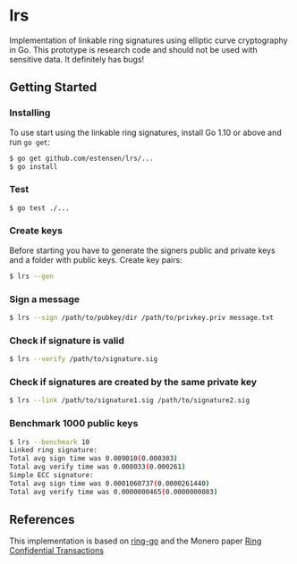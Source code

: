 # lrs
Implementation of linkable ring signatures using elliptic curve cryptography in Go. This prototype is research code and should not be used with sensitive data. It definitely has bugs!

## Getting Started

### Installing
To use start using the linkable ring signatures, install Go 1.10 or above and run `go get`:
```sh
$ go get github.com/estensen/lrs/...
$ go install
```

### Test
```sh
$ go test ./...
```

### Create keys
Before starting you have to generate the signers public and private keys and a folder with public keys. Create key pairs:
```sh
$ lrs --gen
```

### Sign a message
```sh
$ lrs --sign /path/to/pubkey/dir /path/to/privkey.priv message.txt
```

### Check if signature is valid
```sh
$ lrs --verify /path/to/signature.sig
```

### Check if signatures are created by the same private key
```sh
$ lrs --link /path/to/signature1.sig /path/to/signature2.sig
```

### Benchmark 1000 public keys
```sh
$ lrs --benchmark 10
Linked ring signature:
Total avg sign time was 0.009010(0.000303)
Total avg verify time was 0.008033(0.000261)
Simple ECC signature:
Total avg sign time was 0.0001060737(0.0000261440)
Total avg verify time was 0.0000000465(0.0000000083)
```

## References
This implementation is based on [ring-go](https://github.com/noot/ring-go) and the Monero paper [Ring Confidential Transactions](https://eprint.iacr.org/2015/1098.pdf)

